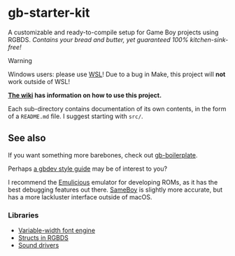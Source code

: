 # gb-starter-kit

A customizable and ready-to-compile setup for Game Boy projects using RGBDS.
*Contains your bread and butter, yet guaranteed 100% kitchen-sink-free!*

> [!WARNING]
> Windows users: please use [WSL](https://learn.microsoft.com/en-us/windows/wsl/install)! Due to a bug in Make, this project will **not** work outside of WSL!

**[The wiki](https://github.com/ISSOtm/gb-starter-kit/wiki) has information on how to use this project.**

Each sub-directory contains documentation of its own contents, in the form of a `README.md` file.
I suggest starting with `src/`.

## See also

If you want something more barebones, check out [gb-boilerplate](https://github.com/ISSOtm/gb-boilerplate).

Perhaps [a gbdev style guide](https://gbdev.io/guides/asmstyle) may be of interest to you?

I recommend the [Emulicious](https://emulicious.org) emulator for developing ROMs, as it has the best debugging features out there.
[SameBoy](https://github.com/LIJI32/SameBoy) is slightly more accurate, but has a more lackluster interface outside of macOS.

### Libraries

- [Variable-width font engine](https://github.com/ISSOtm/gb-vwf#readme)
- [Structs in RGBDS](https://github.com/ISSOtm/rgbds-structs#readme)
- [Sound drivers](https://github.com/ISSOtm/fortISSimO/wiki/Drivers-comparison)
